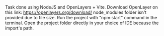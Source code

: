 Task done using NodeJS and OpenLayers + Vite.
Download OpenLayer on this link: https://openlayers.org/download/
node_modules folder isn't provided due to file size.
Run the project with "npm start" command in the terminal.
Open the project folder directly in your choice of IDE because the import's path.

